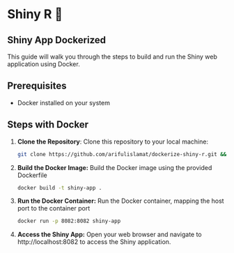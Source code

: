 # Shiny R 🚀

## Shiny App Dockerized

This guide will walk you through the steps to build and run the Shiny web application using Docker.


## Prerequisites

- Docker installed on your system

## Steps with Docker

1. **Clone the Repository**: Clone this repository to your local machine:

   ```bash
   git clone https://github.com/arifulislamat/dockerize-shiny-r.git && cd dockerize-shiny-r
   ```

2. **Build the Docker Image:** Build the Docker image using the provided Dockerfile
   
   ```bash
   docker build -t shiny-app .
   ```
3. **Run the Docker Container:** Run the Docker container, mapping the host port to the container port

   ```bash
   docker run -p 8082:8082 shiny-app
   ```

4. **Access the Shiny App:** Open your web browser and navigate to http://localhost:8082 to access the Shiny application.



